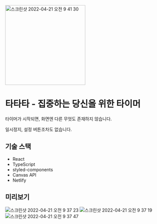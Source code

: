<img width="256" alt="스크린샷 2022-04-21 오전 9 41 30" src="https://user-images.githubusercontent.com/10892459/164348878-10c10f08-defe-4a39-9bed-4291992a1a74.png">

# 타타타 - 집중하는 당신을 위한 타이머
타이머가 시작되면, 화면엔 다른 무엇도 존재하지 않습니다.

일시정지, 설정 버튼조차도 없습니다.



## 기술 스택
- React
- TypeScript
- styled-components
- Canvas API
- Netlify



## 미리보기

![스크린샷 2022-04-21 오전 9 37 23](https://user-images.githubusercontent.com/10892459/164348240-e7972341-9c73-49de-9519-98bf76818f64.png)
![스크린샷 2022-04-21 오전 9 37 19](https://user-images.githubusercontent.com/10892459/164348264-49089253-ee02-44db-b3bd-f8eee02d848b.png)
![스크린샷 2022-04-21 오전 9 37 47](https://user-images.githubusercontent.com/10892459/164348280-14e21937-d6e2-4b93-a4fc-6a5a6d13c320.png)
